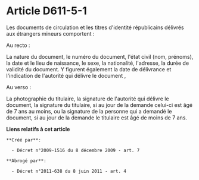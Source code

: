 # Article D611-5-1

Les documents de circulation et les titres d'identité républicains délivrés aux étrangers mineurs comportent :

Au recto :

La nature du document, le numéro du document, l'état civil (nom, prénoms), la date et le lieu de naissance, le sexe, la
nationalité, l'adresse, la durée de validité du document. Y figurent également la date de délivrance et l'indication de
l'autorité qui délivre le document , 

Au verso :

La photographie du titulaire, la signature de l'autorité qui délivre le document, la signature du titulaire, si au jour de la
demande celui-ci est âgé de 7 ans au moins, ou la signature de la personne qui a demandé le document, si au jour de la
demande le titulaire est âgé de moins de 7 ans.

**Liens relatifs à cet article**

	**Créé par**:

	  - Décret n°2009-1516 du 8 décembre 2009 - art. 7

	**Abrogé par**:

	  - Décret n°2011-638 du 8 juin 2011 - art. 4
